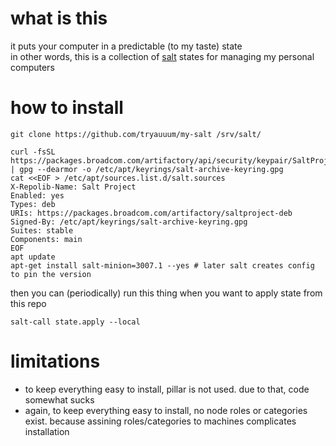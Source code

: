 # what is this

it puts your computer in a predictable (to my taste) state\
in other words, this is a collection of [salt](https://github.com/saltstack/salt) states for managing my personal computers

# how to install

```
git clone https://github.com/tryauuum/my-salt /srv/salt/

curl -fsSL https://packages.broadcom.com/artifactory/api/security/keypair/SaltProjectKey/public | gpg --dearmor -o /etc/apt/keyrings/salt-archive-keyring.gpg
cat <<EOF > /etc/apt/sources.list.d/salt.sources
X-Repolib-Name: Salt Project
Enabled: yes
Types: deb
URIs: https://packages.broadcom.com/artifactory/saltproject-deb
Signed-By: /etc/apt/keyrings/salt-archive-keyring.gpg
Suites: stable
Components: main
EOF
apt update
apt-get install salt-minion=3007.1 --yes # later salt creates config to pin the version
```

then you can (periodically) run this thing when you want to apply state from this repo
```
salt-call state.apply --local
```

# limitations

* to keep everything easy to install, pillar is not used. due to that, code somewhat sucks
* again, to keep everything easy to install, no node roles or categories exist. because assining roles/categories to machines complicates installation

